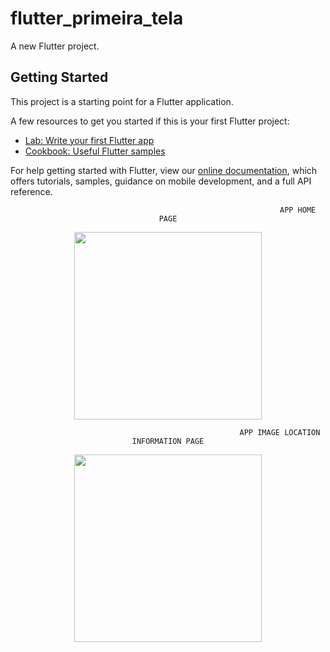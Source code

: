 # flutter_primeira_tela

A new Flutter project.

## Getting Started

This project is a starting point for a Flutter application.

A few resources to get you started if this is your first Flutter project:

- [Lab: Write your first Flutter app](https://flutter.dev/docs/get-started/codelab)
- [Cookbook: Useful Flutter samples](https://flutter.dev/docs/cookbook)

For help getting started with Flutter, view our
[online documentation](https://flutter.dev/docs), which offers tutorials,
samples, guidance on mobile development, and a full API reference.
                                                               <center>
          
                                                              APP HOME PAGE
          
  <div align="center">
<img src="https://user-images.githubusercontent.com/102036608/161277715-2c6e7a2e-6ef6-4730-9186-2185fb152cbc.jpeg" width="300px" />
</div>                                          
                
               
                                                             
                                                      APP IMAGE LOCATION INFORMATION PAGE
                    
<div align="center">
<img src="https://user-images.githubusercontent.com/102036608/161280372-e240f996-b39d-4f24-aaf9-bb033210426c.jpeg" width="300px" />
</div>                                                                                                    

                                                                  
